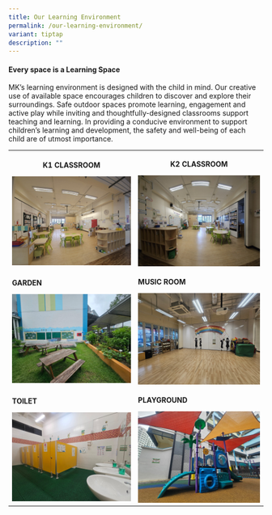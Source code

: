```yaml
---
title: Our Learning Environment
permalink: /our-learning-environment/
variant: tiptap
description: ""
---
```

<h4><strong>Every space is a Learning Space</strong></h4>
<p>MK’s learning environment is designed with the child in mind. Our creative
use of available space encourages children to discover and explore their
surroundings. Safe outdoor spaces promote learning, engagement and active
play while inviting and thoughtfully-designed classrooms support teaching
and learning. In providing a conducive environment to support children’s
learning and development, the safety and well-being of each child are of
utmost importance.&nbsp;</p>
<table style="minWidth: 50px">
<colgroup>
<col>
<col>
</colgroup>
<tbody>
<tr>
<th rowspan="1" colspan="1">
<p>K1 CLASSROOM</p>
<div class="isomer-image-wrapper">
<img style="width: 100%" height="auto" width="100%" alt="" src="/images/MK/K1_CLASSROOM.jpg">
</div>
</th>
<th rowspan="1" colspan="1">
<p>K2 CLASSROOM</p>
<div class="isomer-image-wrapper">
<img style="width: 100%" height="auto" width="100%" alt="" src="/images/MK/K2_CLASSROOM.jpg">
</div>
</th>
</tr>
<tr>
<td rowspan="1" colspan="1">
<p><strong>GARDEN</strong>
</p>
<div class="isomer-image-wrapper">
<img style="width: 100%" height="auto" width="100%" alt="" src="/images/MK/GARDEN.jpg">
</div>
</td>
<td rowspan="1" colspan="1">
<p><strong>MUSIC ROOM</strong>
</p>
<div class="isomer-image-wrapper">
<img style="width: 100%" height="auto" width="100%" alt="" src="/images/MK/MUSIC_ROOM.jpg">
</div>
</td>
</tr>
<tr>
<td rowspan="1" colspan="1">
<p><strong>TOILET</strong>
</p>
<div class="isomer-image-wrapper">
<img style="width: 100%" height="auto" width="100%" alt="" src="/images/MK/TOILET.jpg">
</div>
</td>
<td rowspan="1" colspan="1">
<p><strong>PLAYGROUND</strong>
</p>
<div class="isomer-image-wrapper">
<img style="width: 100%" height="auto" width="100%" alt="" src="/images/MK/PLAYGROUND.jpg">
</div>
</td>
</tr>
</tbody>
</table>
<p></p>
<p></p>